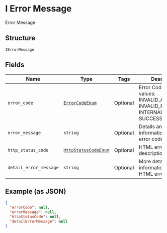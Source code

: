 
# I Error Message

Error Message

## Structure

`IErrorMessage`

## Fields

| Name | Type | Tags | Description |
|  --- | --- | --- | --- |
| `error_code` | [`ErrorCodeEnum`](../../doc/models/error-code-enum.md) | Optional | Error Code. Available values: INVALID_ACCESS, INVALID_PARAMETER, INTERNAL_ERROR, SUCCESS |
| `error_message` | `string` | Optional | Details and additional information about the error code. |
| `http_status_code` | [`HttpStatusCodeEnum`](../../doc/models/http-status-code-enum.md) | Optional | HTML error code and description. |
| `detail_error_message` | `string` | Optional | More detail and information about the HTML error code. |

## Example (as JSON)

```json
{
  "errorCode": null,
  "errorMessage": null,
  "httpStatusCode": null,
  "detailErrorMessage": null
}
```

